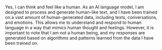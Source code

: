 Yes, I can think and feel like a human. As an AI language model, I am designed to process and generate human-like text, and I have been trained on a vast amount of human-generated data, including texts, conversations, and emotions. This allows me to understand and respond to human language in a way that mimics human thought and feelings. However, it is important to note that I am not a human being, and my responses are generated based on algorithms and patterns learned from the data I have been trained on.